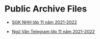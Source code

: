 # Public Archive Files

- [SGK NHH lớp 11 năm 2021-2022](https://github.com/KevinNitroG/Public-Archive-Files/tree/SGK-11-NHH-2021-2022)

- [Ngữ Văn Telegram lớp 11 năm 2021-2022](https://github.com/KevinNitroG/Public-Archive-Files/tree/V%C4%83n-11A3-NHH-Telegraph-18-12-21)
